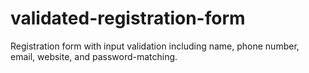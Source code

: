 # validated-registration-form

Registration form with input validation including name, phone number, email, website, and password-matching.
